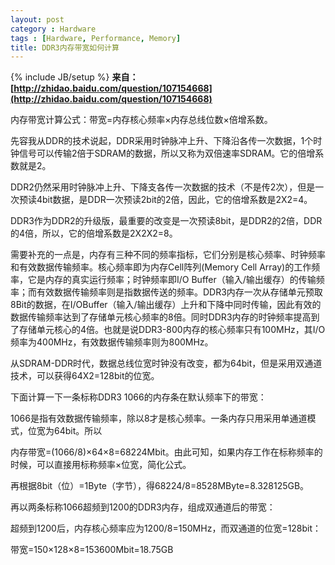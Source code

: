 ```yaml
---
layout: post
category : Hardware
tags : [Hardware, Performance, Memory]
title: DDR3内存带宽如何计算
---
```

{% include JB/setup %}
**来自：[http://zhidao.baidu.com/question/107154668](http://zhidao.baidu.com/question/107154668)**

内存带宽计算公式：带宽=内存核心频率×内存总线位数×倍增系数。

先容我从DDR的技术说起，DDR采用时钟脉冲上升、下降沿各传一次数据，1个时钟信号可以传输2倍于SDRAM的数据，所以又称为双倍速率SDRAM。它的倍增系数就是2。

DDR2仍然采用时钟脉冲上升、下降支各传一次数据的技术（不是传2次），但是一次预读4bit数据，是DDR一次预读2bit的2倍，因此，它的倍增系数是2X2=4。

DDR3作为DDR2的升级版，最重要的改变是一次预读8bit，是DDR2的2倍，DDR的4倍，所以，它的倍增系数是2X2X2=8。

需要补充的一点是，内存有三种不同的频率指标，它们分别是核心频率、时钟频率和有效数据传输频率。核心频率即为内存Cell阵列(Memory Cell Array)的工作频率，它是内存的真实运行频率；时钟频率即I/O Buffer（输入/输出缓存）的传输频率；而有效数据传输频率则是指数据传送的频率。DDR3内存一次从存储单元预取8Bit的数据，在I/OBuffer（输入/输出缓存）上升和下降中同时传输，因此有效的数据传输频率达到了存储单元核心频率的8倍。同时DDR3内存的时钟频率提高到了存储单元核心的4倍。也就是说DDR3-800内存的核心频率只有100MHz，其I/O频率为400MHz，有效数据传输频率则为800MHz。

从SDRAM-DDR时代，数据总线位宽时钟没有改变，都为64bit，但是采用双通道技术，可以获得64X2=128bit的位宽。

下面计算一下一条标称DDR3 1066的内存条在默认频率下的带宽：

1066是指有效数据传输频率，除以8才是核心频率。一条内存只用采用单通道模式，位宽为64bit。所以

内存带宽=(1066/8)×64×8=68224Mbit。由此可知，如果内存工作在标称频率的时候，可以直接用标称频率×位宽，简化公式。

再根据8bit（位）=1Byte（字节），得68224/8=8528MByte=8.328125GB。

再以两条标称1066超频到1200的DDR3内存，组成双通道后的带宽：

超频到1200后，内存核心频率应为1200/8=150MHz，而双通道的位宽=128bit：

带宽=150×128×8=153600Mbit=18.75GB